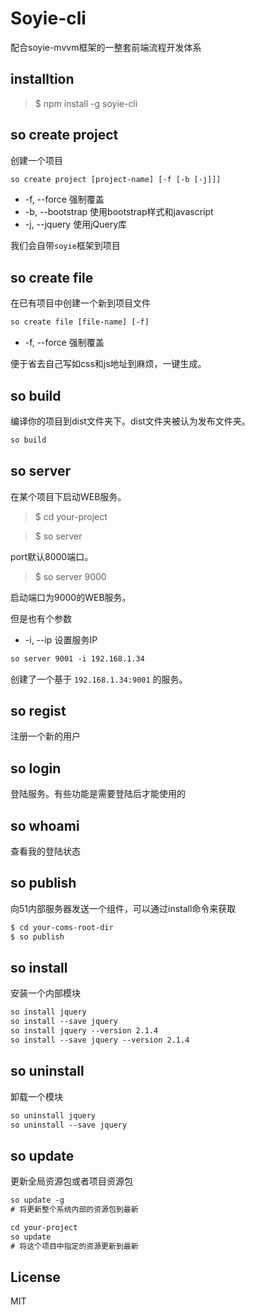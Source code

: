 # Soyie-cli #

配合soyie-mvvm框架的一整套前端流程开发体系

## installtion ##

> $ npm install -g soyie-cli

## so create project ##

创建一个项目

``` html
so create project [project-name] [-f [-b [-j]]]
```

  * -f, --force 强制覆盖
  * -b, --bootstrap 使用bootstrap样式和javascript
  * -j, --jquery 使用jQuery库

我们会自带`soyie`框架到项目

## so create file ##

在已有项目中创建一个新到项目文件

``` html
so create file [file-name] [-f]
```

  * -f, --force 强制覆盖

便于省去自己写如css和js地址到麻烦，一键生成。

## so build ##

编译你的项目到dist文件夹下。dist文件夹被认为发布文件夹。

``` html
so build
```

## so server ##

在某个项目下启动WEB服务。

> $ cd your-project

> $ so server

port默认8000端口。

> $ so server 9000

启动端口为9000的WEB服务。

但是也有个参数

  * -i, --ip 设置服务IP

``` html
so server 9001 -i 192.168.1.34
```

创建了一个基于 `192.168.1.34:9001` 的服务。

## so regist ##

注册一个新的用户

## so login ##

登陆服务。有些功能是需要登陆后才能使用的

## so whoami ##

查看我的登陆状态

## so publish ##

向51内部服务器发送一个组件，可以通过install命令来获取

``` html
$ cd your-coms-root-dir
$ so publish
```

## so install ##

安装一个内部模块

``` html
so install jquery
so install --save jquery
so install jquery --version 2.1.4
so install --save jquery --version 2.1.4
```

## so uninstall ##

卸载一个模块

``` html
so uninstall jquery
so uninstall --save jquery
```

## so update ##

更新全局资源包或者项目资源包

``` html
so update -g
# 将更新整个系统内部的资源包到最新
```

``` html
cd your-project
so update
# 将这个项目中指定的资源更新到最新
```

## License ##

MIT